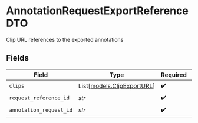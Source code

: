 # AnnotationRequestExportReferenceDTO

Clip URL references to the exported annotations


## Fields

| Field                                                    | Type                                                     | Required                                                 | Description                                              |
| -------------------------------------------------------- | -------------------------------------------------------- | -------------------------------------------------------- | -------------------------------------------------------- |
| `clips`                                                  | List[[models.ClipExportURL](../models/clipexporturl.md)] | :heavy_check_mark:                                       | N/A                                                      |
| `request_reference_id`                                   | *str*                                                    | :heavy_check_mark:                                       | N/A                                                      |
| `annotation_request_id`                                  | *str*                                                    | :heavy_check_mark:                                       | N/A                                                      |